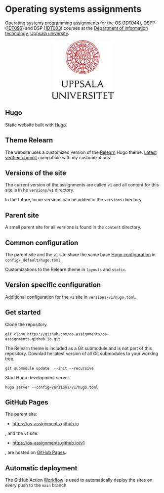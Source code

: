 # Operating systems assignments 

Operating systems programming assignments for the OS ([1DT044][os]), OSPP
([1DT096][ospp]) and DSP ([1DT003][dsp]) courses at the [Department of
information technology][it], [Uppsala university][uu].

[os]: https://www.uu.se/en/study/course?query=1DT044
[ospp]: https://www.uu.se/en/study/course?query=1DT096
[dsp]: https://www.uu.se/en/study/course?query=1DT003

[it]: https://www.it.uu.se/first?lang=en
[uu]: https://www.uu.se/en/     

<p align="center">
<picture>
 <source media="(prefers-color-scheme: dark)" srcset="static/css/images/uu-full-logo-dark.png">
 <img src="static/css/images/uu-full-logo-light.png">
</picture>
</p>

## Hugo

Static website built with [Hugo][hugo].

[hugo]: https://gohugo.io/

## Theme Relearn

The website uses a customized version of the [Relearn][relearn] Hugo theme.
[Latest verified commit][commit] compatible with my customizations. 

[relearn]: https://mcshelby.github.io/hugo-theme-relearn/

[commit]:
    https://github.com/McShelby/hugo-theme-relearn/commit/ee77892ea9591ed6ff7ec33173bfc4b1ea4f6895

## Versions of the site

The current version of the assignments are called `v1` and all content for this
site is in he `versions/v1` directory. 

In the future, more versions can  be added in the `versions` directory. 

## Parent site

A small parent site for all versions is found in the `content` directory.

## Common configuration

The parent site and the `v1` site share the same base [Hugo
configuration][config] in `config/_default/hugo.toml`.

[config]:https://gohugo.io/getting-started/configuration/

Customizations to the Relearn theme in `layouts` and `static`.

## Version specific configuration

Additional configuration for the `v1` site in `versions/v1/hugo.toml`.

## Get started

Clone the repository. 

```
git clone https://github.com/os-assignments/os-assignments.github.io.git
```

The Relearn theme is included as a Git submodule and is not part of this
repository. Downlad he latest version of all Git submodules to your working tree.  

```
git submodule update  --init --recursive
```

Start Hugo development server. 

```
hugo server --config=versions/v1/hugo.toml
```

## GitHub Pages

The parent site:

-  https://os-assignments.github.io

, and the `v1` site: 

- https://os-assignments.github.io/v1 
  
, are hosted on [GitHub Pages][pages].

[pages]: https://pages.github.com/

## Automatic deployment

The GitHub Action [Workflow](.github/workflows/hugo.yaml) is used to automatically deploy the
sites on every push to the `main` branch. 

[workflow]: https://github.com/os-assignments/os-assignments.github.io/blob/main/.github/workflows/hugo.yaml

[actions]: https://github.com/os-assignments/os-assignments.github.io/actions

[v1]: https://os-assignments.github.io/v1/